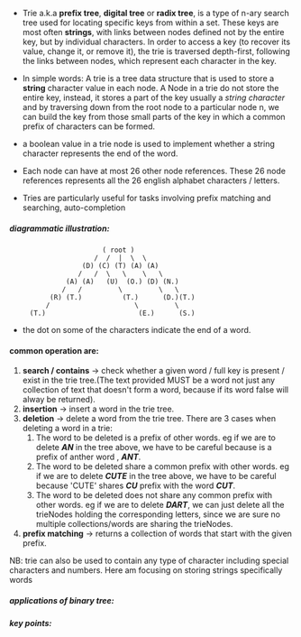 - Trie a.k.a **prefix tree**, **digital tree** or **radix tree**, is a type of n-ary search tree used for locating specific keys from within a set. These keys are most often **strings**, with links between nodes defined not by the entire key, but by individual characters. In order to access a key (to recover its value, change it, or remove it), the trie is traversed depth-first, following the links between nodes, which represent each character in the key.

- In simple words: A trie is a tree data structure that is used to store a **string** character value in each node. A Node in a trie do not store the entire key, instead, it stores a part of the key usually a *string character* and by traversing down from the root node to a particular node n, we can build the key from those small parts of the key in which a common prefix of characters can be formed.

- a boolean value in a trie node is used to implement whether a string character represents the end of the word.
- Each node can have at most 26 other node references. These 26 node references represents all the 26 english alphabet characters / letters.
- Tries are particularly useful for tasks involving prefix matching and searching, auto-completion

##### diagrammatic illustration:

                           ( root )
                         /  /  |  \  \ 
                      (D) (C) (T) (A) (A)
                     /   /  \   \    \   \
                  (A) (A)   (U)  (O.) (D) (N.)
                 /   /         \         \   \
              (R) (T.)          (T.)      (D.)(T.)
             /                     \         \
         (T.)                       (E.)      (S.)
  
  - the dot on some of the characters indicate the end of a word.

#### common operation are:
1. **search / contains** -> check whether a given word / full key is present / exist in the trie tree.(The text provided MUST be a word not just any collection of text that doesn't form a word, because if its word false will alway be returned).
2. **insertion** -> insert a word in the trie tree. 
3. **deletion** -> delete a word from the trie tree. There are 3 cases when deleting a word in a trie:
   1. The word to be deleted is a prefix of other words. eg if we are to delete ***AN*** in the tree above, we have to be careful because is a prefix of anther word , ***ANT***.
   2. The word to be deleted share a common prefix with other words. eg if we are to delete ***CUTE*** in the tree above, we have to be careful because 'CUTE' shares ***CU*** prefix with the word ***CUT***.
   3. The word to be deleted does not share any common prefix with other words. eg if we are to delete ***DART***, we can just delete all the trieNodes holding the corresponding letters, since we are sure no multiple collections/words are sharing the trieNodes.
4. **prefix matching** -> returns a collection of words that start with the given prefix.

NB: trie can also be used to contain any type of character including special characters and numbers. Here am focusing on storing strings specifically words

##### applications of binary tree:

##### key points:
